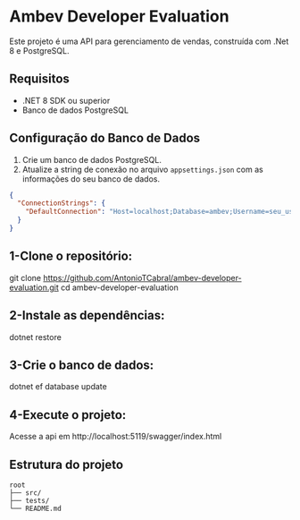 # Ambev Developer Evaluation

Este projeto é uma API para gerenciamento de vendas, construída com .Net 8 e PostgreSQL.

## Requisitos

- .NET 8 SDK ou superior
- Banco de dados PostgreSQL

## Configuração do Banco de Dados

1. Crie um banco de dados PostgreSQL.
2. Atualize a string de conexão no arquivo `appsettings.json` com as informações do seu banco de dados.

```json
{
  "ConnectionStrings": {
    "DefaultConnection": "Host=localhost;Database=ambev;Username=seu_usuario;Password=sua_senha"
  }
}
```

## 1-Clone o repositório:
git clone https://github.com/AntonioTCabral/ambev-developer-evaluation.git
cd ambev-developer-evaluation

## 2-Instale as dependências:
dotnet restore

## 3-Crie o banco de dados:
dotnet ef database update

## 4-Execute o projeto:
Acesse a api em http://localhost:5119/swagger/index.html

## Estrutura do projeto
```
root
├── src/
├── tests/
└── README.md
```